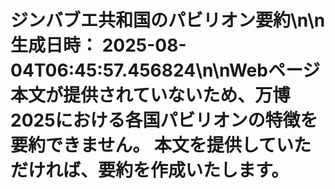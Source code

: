# ジンバブエ共和国のパビリオン要約\n\n**生成日時：** 2025-08-04T06:45:57.456824\n\nWebページ本文が提供されていないため、万博2025における各国パビリオンの特徴を要約できません。  本文を提供していただければ、要約を作成いたします。